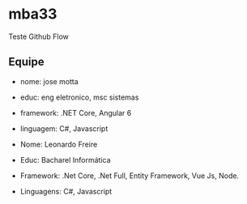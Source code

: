 # mba33
Teste Github Flow

## Equipe

- nome: jose motta  
- educ: eng eletronico, msc sistemas
- framework: .NET Core, Angular 6
- linguagem: C#, Javascript

- Nome: Leonardo Freire
- Educ: Bacharel Informática
- Framework: .Net Core, .Net Full, Entity Framework, Vue Js, Node.
- Linguagens: C#, Javascript
